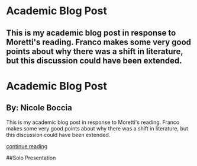 <!DOCTYPE html>
<html>
<h1>Academic Blog Post</h1>
 <h2> This is my academic blog post in response to Moretti's reading. Franco makes some very good points about why there was a shift in literature, but this discussion could have been extended.</h2>
 <h1>Academic Blog Post</h1>
<h2>By: Nicole Boccia</h2>
 <p>
 This is my academic blog post in response to Moretti's reading. Franco makes some very good points about why there was a shift in literature, but this discussion could have been extended.
 </p>
  <p>
  <a href="https://nicoleboccia.github.io/blogpost.github.io/">continue reading</a>
  </p>
  ##Solo Presentation 
</html>
